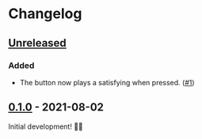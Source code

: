 # Changelog

## [Unreleased]

### Added

- The button now plays a satisfying when pressed. ([#1])

[#1]: https://github.com/imse-ty/reset-button/issues/1

## [0.1.0] - 2021-08-02

Initial development! 🥳🎉

[unreleased]: https://github.com/imse-ty/sety.media/compare/v0.1.0...HEAD
[0.1.0]: https://github.com/imse-ty/sety.media/releases/tag/v0.1.0

